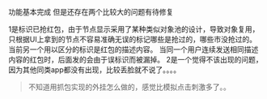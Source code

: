功能基本完成
但是还存在两个比较大的问题有待修复

1是标识已抢红包，由于节点显示采用了某种类似对象池的设计，导致对象复用，只根据UI上拿到的节点不容易准确无误的标记哪些是抢过的，哪些市没抢过的。当前另一个用以区分的标识是红包的描述内容。
当同一个用户连续发送相同描述内容的红包时，后面发的会由于误标识而被漏掉。
2是一个觉得不该出现的问题，因为其他同类app都没有出现，比较丢脸就不说了。。。。

>不知道用抓包实现的外挂怎么做的，感觉比模拟点击刺激多了。。